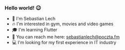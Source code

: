 ### Hello world! 😉
- 👊 I'm Sebastian Lech
- 🔥 I'm interested in gym, movies and video games
- 🎓 I'm learning Flutter
- 🔎 You can reach me here: <a href="mailto:sebastianlech@poczta.fm">sebastianlech@poczta.fm</a>
- 💻 I'm looking for my first experience in IT industry
